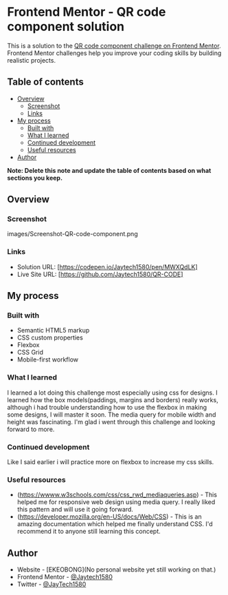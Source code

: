 # Frontend Mentor - QR code component solution

This is a solution to the [QR code component challenge on Frontend Mentor](https://www.frontendmentor.io/challenges/qr-code-component-iux_sIO_H). Frontend Mentor challenges help you improve your coding skills by building realistic projects. 

## Table of contents

- [Overview](#overview)
  - [Screenshot](#screenshot)
  - [Links](#links)
- [My process](#my-process)
  - [Built with](#built-with)
  - [What I learned](#what-i-learned)
  - [Continued development](#continued-development)
  - [Useful resources](#useful-resources)
- [Author](#author)

**Note: Delete this note and update the table of contents based on what sections you keep.**

## Overview

### Screenshot

images/Screenshot-QR-code-component.png

### Links

- Solution URL: [https://codepen.io/Jaytech1580/pen/MWXQdLK]
- Live Site URL: [https://github.com/Jaytech1580/QR-CODE]

## My process

### Built with

- Semantic HTML5 markup
- CSS custom properties
- Flexbox
- CSS Grid
- Mobile-first workflow

### What I learned

I learned a lot doing this challenge most especially using css for designs. I learned how the box models(paddings, margins and borders) really works, although i had trouble understanding how to use the flexbox in making some designs, I will master it soon. The media query for mobile width and height was fascinating. I'm glad i went through this challenge and looking forward to more.

### Continued development
Like I said earlier i will practice more on flexbox to increase my css skills.

### Useful resources

- (https://wwww.w3schools.com/css/css_rwd_mediaqueries.asp) - This helped me for responsive web design using media query. I really liked this pattern and will use it going forward.
- (https://developer.mozilla.org/en-US/docs/Web/CSS) - This is an amazing documentation which helped me finally understand CSS. I'd recommend it to anyone still learning this concept.

## Author

- Website - [EKEOBONG](No personal website yet still working on that.)
- Frontend Mentor - [@Jaytech1580](https://www.frontendmentor.io/profile/Jaytech1580)
- Twitter - [@JayTech1580](https://www.twitter.com/jaytech1580)


